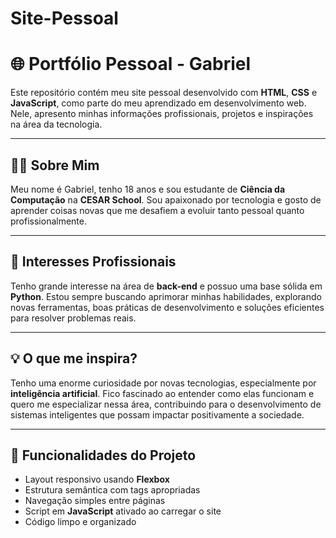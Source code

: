 # Site-Pessoal
# 🌐 Portfólio Pessoal - Gabriel

Este repositório contém meu site pessoal desenvolvido com **HTML**, **CSS** e **JavaScript**, como parte do meu aprendizado em desenvolvimento web. Nele, apresento minhas informações profissionais, projetos e inspirações na área da tecnologia.

---

## 👨‍💻 Sobre Mim

Meu nome é Gabriel, tenho 18 anos e sou estudante de **Ciência da Computação** na **CESAR School**. Sou apaixonado por tecnologia e gosto de aprender coisas novas que me desafiem a evoluir tanto pessoal quanto profissionalmente.

---

## 🎯 Interesses Profissionais

Tenho grande interesse na área de **back-end** e possuo uma base sólida em **Python**. Estou sempre buscando aprimorar minhas habilidades, explorando novas ferramentas, boas práticas de desenvolvimento e soluções eficientes para resolver problemas reais.

---

## 💡 O que me inspira?

Tenho uma enorme curiosidade por novas tecnologias, especialmente por **inteligência artificial**. Fico fascinado ao entender como elas funcionam e quero me especializar nessa área, contribuindo para o desenvolvimento de sistemas inteligentes que possam impactar positivamente a sociedade.

---

## 🧩 Funcionalidades do Projeto

- Layout responsivo usando **Flexbox**
- Estrutura semântica com tags apropriadas
- Navegação simples entre páginas
- Script em **JavaScript** ativado ao carregar o site
- Código limpo e organizado
